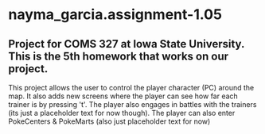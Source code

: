 # nayma_garcia.assignment-1.05

## Project for COMS 327 at Iowa State University. This is the 5th homework that works on our project.

This project allows the user to control the player character (PC) around the map. It also adds new screens where the player can see how far each trainer is by pressing 't'. 
The player also engages in battles with the trainers (its just a placeholder text for now though). The player can also enter PokeCenters & PokeMarts (also just placeholder text for now)
